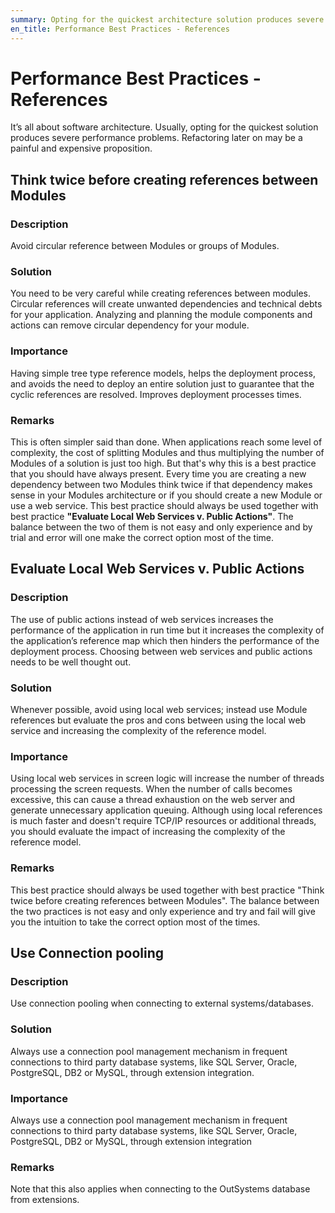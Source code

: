 ```yaml
---
summary: Opting for the quickest architecture solution produces severe performance problems. Refactoring later on may be painful and expensive.
en_title: Performance Best Practices - References
---
```


# Performance Best Practices - References

It’s all about software architecture. Usually, opting for the quickest solution produces severe performance problems. Refactoring later on may be a painful and expensive proposition.

## Think twice before creating references between Modules

### Description

Avoid circular reference between Modules or groups of Modules.

### Solution

You need to be very careful while creating references between modules. Circular references will create unwanted dependencies and technical debts for your application.
Analyzing and planning the module components and actions can remove circular dependency for your module.

### Importance

Having simple tree type reference models, helps the deployment process, and avoids the need to deploy an entire solution just to guarantee that the cyclic references are resolved. Improves deployment processes times.

### Remarks

This is often simpler said than done. When applications reach some level of complexity, the cost of splitting Modules and thus multiplying the number of Modules of a solution is just too high. But that's why this is a best practice that you should have always present. Every time you are creating a new dependency between two Modules think twice if that dependency makes sense in your Modules architecture or if you should create a new Module or use a web service. This best practice should always be used together with best practice **"Evaluate Local Web Services v. Public Actions"**. The balance between the two of them is not easy and only experience and by trial and error will one make the correct option most of the time.

## Evaluate Local Web Services v. Public Actions

### Description

The use of public actions instead of web services increases the performance of the application in run time but it increases the complexity of the application’s reference map which then hinders the performance of the deployment process. Choosing between web services and public actions needs to be well thought out.

### Solution

Whenever possible, avoid using local web services; instead use Module references but evaluate the pros and cons between using the local web service and increasing the complexity of the reference model.

### Importance

Using local web services in screen logic will increase the number of threads processing the screen requests. When the number of calls becomes excessive, this can cause a thread exhaustion on the web server and generate unnecessary application queuing. Although using local references is much faster and doesn't require TCP/IP resources or additional threads, you should evaluate the impact of increasing the complexity of the reference model.

### Remarks

This best practice should always be used together with best practice "Think twice before creating references between Modules". The balance between the two practices is not easy and only experience and try and fail will give you the intuition to take the correct option most of the times.

## Use Connection pooling

### Description

Use connection pooling when connecting to external systems/databases.

### Solution

Always use a connection pool management mechanism in frequent connections to third party database systems, like SQL Server, Oracle, PostgreSQL, DB2 or MySQL, through extension integration.

### Importance

Always use a connection pool management mechanism in frequent connections to third party database systems, like SQL Server, Oracle, PostgreSQL, DB2 or MySQL, through extension integration

### Remarks

Note that this also applies when connecting to the OutSystems database from extensions.

